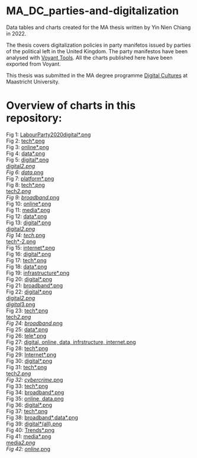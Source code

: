# MA_DC_parties-and-digitalization

Data tables and charts created for the MA thesis written by Yin Nien Chiang in 2022.

The thesis covers digitalization policies in party manifetos issued by parties of the political left in the United Kingdom.
The party manifestos have been analysed with [Voyant Tools](https://voyant-tools.org/). All the charts published here have been exported from Voyant.

This thesis was submitted in the MA degree programme [Digital Cultures](https://www.maastrichtuniversity.nl/education/master/media-studies-digital-cultures) at Maastricht University.

# Overview of charts in this repository:

Fig 1: <a href="https://github.com/MonikaBarget/MA_DC_parties-and-digitalization/blob/main/Labour%20Party-2019/digital*.png">LabourParty2020digital*.png</a></br>
Fig 2: <a href="https://github.com/MonikaBarget/MA_DC_parties-and-digitalization/blob/main/Labour%20Party-2019/tech*.png">tech*.png</a></br>
Fig 3: <a href="https://github.com/MonikaBarget/MA_DC_parties-and-digitalization/blob/main/Labour%20Party-2019/online*.png">online*.png</a></br>
Fig 4: <a href="https://github.com/MonikaBarget/MA_DC_parties-and-digitalization/blob/main/Labour%20Party-2019/data*.png">data*.png</a></br>
Fig 5: <a href="https://github.com/MonikaBarget/MA_DC_parties-and-digitalization/blob/main/Labour%20party%202020-digital%20policy/digital*.png">digital*.png</a></br> <a href="https://github.com/MonikaBarget/MA_DC_parties-and-digitalization/blob/main/Labour%20party%202020-digital%20policy/digital*2.png">digital*2.png</a></br>
Fig 6: <a href="https://github.com/MonikaBarget/MA_DC_parties-and-digitalization/blob/main/Labour%20party%202020-digital%20policy/data*.png">data*.png</a></br>
Fig 7: <a href="https://github.com/MonikaBarget/MA_DC_parties-and-digitalization/blob/main/Labour%20party%202020-digital%20policy/platform*.png">platform*.png</a></br>
Fig 8: <a href="https://github.com/MonikaBarget/MA_DC_parties-and-digitalization/blob/main/Liberal%20Democrats_2019/tech*.png">tech*.png</a></br><a href="https://github.com/MonikaBarget/MA_DC_parties-and-digitalization/blob/main/Liberal%20Democrats_2019/tech*2.png">tech*2.png</a></br>
Fig 9: <a href="https://github.com/MonikaBarget/MA_DC_parties-and-digitalization/blob/main/Liberal%20Democrats_2019/broadband*.png">broadband*.png</a></br>
Fig 10: <a href="https://github.com/MonikaBarget/MA_DC_parties-and-digitalization/blob/main/Liberal%20Democrats_2019/online*.png">online*.png</a></br>
Fig 11: <a href="https://github.com/MonikaBarget/MA_DC_parties-and-digitalization/blob/main/Liberal%20Democrats_2019/media*.png">media*.png</a></br>
Fig 12: <a href="https://github.com/MonikaBarget/MA_DC_parties-and-digitalization/blob/main/Liberal%20Democrats_2019/data*.png">data*.png</a></br>
Fig 13: <a href="https://github.com/MonikaBarget/MA_DC_parties-and-digitalization/blob/main/SNP-2021/digital*.png">digital*.png</a></br><a href="https://github.com/MonikaBarget/MA_DC_parties-and-digitalization/blob/main/SNP-2021/digital*2.png">digital*2.png</a></br>
Fig 14: <a href="https://github.com/MonikaBarget/MA_DC_parties-and-digitalization/blob/main/SNP-2021/tech*.png">tech*.png</a></br><a href="https://github.com/MonikaBarget/MA_DC_parties-and-digitalization/blob/main/SNP-2021/tech*-2.png">tech*-2.png</a></br>
Fig 15: <a href="https://github.com/MonikaBarget/MA_DC_parties-and-digitalization/blob/main/SNP-2021/internet*.png">internet*.png</a></br>
Fig 16: <a href="https://github.com/MonikaBarget/MA_DC_parties-and-digitalization/blob/main/Sinn%20Féin%202020/digital*.png">digital*.png</a></br>
Fig 17: <a href="https://github.com/MonikaBarget/MA_DC_parties-and-digitalization/blob/main/Sinn%20Féin%202020/tech*.png">tech*.png</a></br>
Fig 18: <a href="https://github.com/MonikaBarget/MA_DC_parties-and-digitalization/blob/main/Sinn%20Féin%202020/data*.png">data*.png</a></br>
Fig 19: <a href="https://github.com/MonikaBarget/MA_DC_parties-and-digitalization/blob/main/Sinn%20Féin%202020/infrastructure*.png">infrastructure*.png</a></br>
Fig 20: <a href="https://github.com/MonikaBarget/MA_DC_parties-and-digitalization/blob/main/Sinn%20Féin%202022/digital*.png">digital*.png</a></br>
Fig 21: <a href="https://github.com/MonikaBarget/MA_DC_parties-and-digitalization/blob/main/Sinn%20Féin%202022/broadband*.png">broadband*.png</a></br>
Fig 22: <a href="https://github.com/MonikaBarget/MA_DC_parties-and-digitalization/blob/main/Plaid_Cymru_2021/digital*.png">digital*.png</a></br><a href="https://github.com/MonikaBarget/MA_DC_parties-and-digitalization/blob/main/Plaid_Cymru_2021/digital*2.png">digital*2.png</a></br> <a href="https://github.com/MonikaBarget/MA_DC_parties-and-digitalization/blob/main/Plaid_Cymru_2021/digital*3.png">digital*3.png</a></br>
Fig 23: <a href="https://github.com/MonikaBarget/MA_DC_parties-and-digitalization/blob/main/Plaid_Cymru_2021/tech*.png">tech*.png</a></br> <a href="https://github.com/MonikaBarget/MA_DC_parties-and-digitalization/blob/main/Plaid_Cymru_2021/tech*2.png">tech*2.png</a></br>
Fig 24: <a href="https://github.com/MonikaBarget/MA_DC_parties-and-digitalization/blob/main/Plaid_Cymru_2021/broadband*.png">broadband*.png</a></br>
Fig 25: <a href="https://github.com/MonikaBarget/MA_DC_parties-and-digitalization/blob/main/Plaid_Cymru_2021/data*.png">data*.png</a></br>
Fig 26: <a href="https://github.com/MonikaBarget/MA_DC_parties-and-digitalization/blob/main/Plaid_Cymru_2021/tele*.png">tele*.png</a></br>
Fig 27: <a href="https://github.com/MonikaBarget/MA_DC_parties-and-digitalization/blob/main/Plaid_Cymru_2022/digital%2C%20online%2C%20data%2C%20infrstructure%2C%20internet.png">digital, online, data, infrstructure, internet.png</a></br>
Fig 28: <a href="https://github.com/MonikaBarget/MA_DC_parties-and-digitalization/blob/main/Alliance%20Party%20of%20Northern%20Ireland-2019/tech*.png">tech*.png</a></br>
Fig 29: <a href="https://github.com/MonikaBarget/MA_DC_parties-and-digitalization/blob/main/Alliance%20Party%20of%20Northern%20Ireland-2019/Internet*.png">Internet*.png</a></br>
Fig 30: <a href="https://github.com/MonikaBarget/MA_DC_parties-and-digitalization/blob/main/Alliance%20Party%20of%20Northern%20Ireland-2022/digital*.png">digital*.png</a></br>
Fig 31: <a href="https://github.com/MonikaBarget/MA_DC_parties-and-digitalization/blob/main/Alliance%20Party%20of%20Northern%20Ireland-2022/tech*.png">tech*.png</a></br> <a href="https://github.com/MonikaBarget/MA_DC_parties-and-digitalization/blob/main/Alliance%20Party%20of%20Northern%20Ireland-2022/tech*2.png">tech*2.png</a></br>
Fig 32: <a href="https://github.com/MonikaBarget/MA_DC_parties-and-digitalization/blob/main/Alliance%20Party%20of%20Northern%20Ireland-2022/cybercrime*.png">cybercrime*.png</a></br>
Fig 33: <a href="https://github.com/MonikaBarget/MA_DC_parties-and-digitalization/blob/main/SDLP_2022/tech*.png">tech*.png</a></br>
Fig 34: <a href="https://github.com/MonikaBarget/MA_DC_parties-and-digitalization/blob/main/SDLP_2022/broadband*.png">broadband*.png</a></br>
Fig 35: <a href="https://github.com/MonikaBarget/MA_DC_parties-and-digitalization/blob/main/SDLP_2022/online%2C%20data.png">online, data.png</a></br>
Fig 36: <a href="https://github.com/MonikaBarget/MA_DC_parties-and-digitalization/blob/main/Greenparty_2019/digital*.png">digital*.png</a></br>
Fig 37: <a href="https://github.com/MonikaBarget/MA_DC_parties-and-digitalization/blob/main/Greenparty_2019/tech*.png">tech*.png</a></br>
Fig 38: <a href="https://github.com/MonikaBarget/MA_DC_parties-and-digitalization/blob/main/Greenparty_2019/broadband*%2Cdata*.png">broadband*,data*.png</a></br>
Fig 39: <a href="https://github.com/MonikaBarget/MA_DC_parties-and-digitalization/blob/main/overall/digital*(all).png">digital*(all).png</a></br>
Fig 40: <a href="https://github.com/MonikaBarget/MA_DC_parties-and-digitalization/blob/main/overall/Trends*.png">Trends*.png</a></br>
Fig 41: <a href="https://github.com/MonikaBarget/MA_DC_parties-and-digitalization/blob/main/overall/media*.png">media*.png</a></br><a href="https://github.com/MonikaBarget/MA_DC_parties-and-digitalization/blob/main/overall/media*2.png">media*2.png</a></br>
Fig 42: <a href="https://github.com/MonikaBarget/MA_DC_parties-and-digitalization/blob/main/overall/online*.png">online*.png</a></br>

